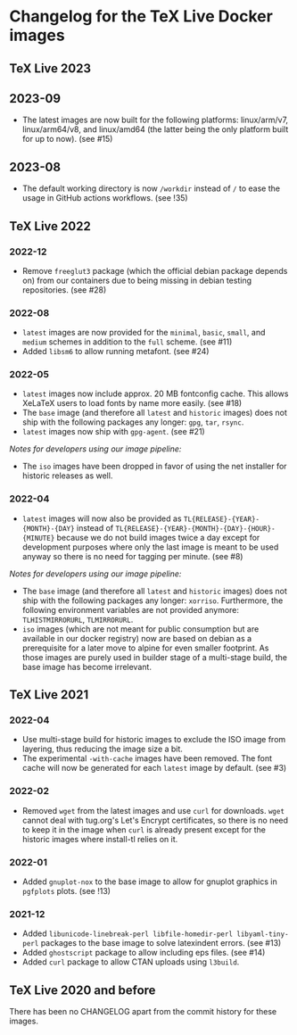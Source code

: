 # Changelog for the TeX Live Docker images

## TeX Live 2023

## 2023-09

* The latest images are now built for the following platforms: linux/arm/v7,
  linux/arm64/v8, and linux/amd64 (the latter being the only platform built for
  up to now).
  (see #15)

## 2023-08

* The default working directory is now `/workdir` instead of `/` to ease the
  usage in GitHub actions workflows.
  (see !35)

## TeX Live 2022

### 2022-12

* Remove `freeglut3` package (which the official debian package depends on)
  from our containers due to being missing in debian testing repositories.
  (see #28)

### 2022-08

* `latest` images are now provided for the `minimal`, `basic`, `small`, and
  `medium` schemes in addition to the `full` scheme.
  (see #11)
* Added `libsm6` to allow running metafont.
  (see #24)

### 2022-05

* `latest` images now include approx. 20 MB fontconfig cache. This allows
  XeLaTeX users to load fonts by name more easily.
  (see #18)
* The `base` image (and therefore all `latest` and `historic` images) does not
  ship with the following packages any longer: `gpg`, `tar`, `rsync`.
* `latest` images now ship with `gpg-agent`.
  (see #21)

*Notes for developers using our image pipeline:*

* The `iso` images have been dropped in favor of using the net installer for
  historic releases as well.

### 2022-04

* `latest` images will now also be provided as
  `TL{RELEASE}-{YEAR}-{MONTH}-{DAY}` instead of
  `TL{RELEASE}-{YEAR}-{MONTH}-{DAY}-{HOUR}-{MINUTE}` because we do not build
  images twice a day except for development purposes where only the last image
  is meant to be used anyway so there is no need for tagging per minute.
  (see #8)

*Notes for developers using our image pipeline:*

* The `base` image (and therefore all `latest` and `historic` images) does not
  ship with the following packages any longer: `xorriso`.
  Furthermore, the following environment variables are not provided anymore:
  `TLHISTMIRRORURL`, `TLMIRRORURL`.
* `iso` images (which are not meant for public consumption but are available in
  our docker registry) now are based on debian as a prerequisite for a later
  move to alpine for even smaller footprint. As those images are purely used in
  builder stage of a multi-stage build, the base image has become irrelevant.

## TeX Live 2021

### 2022-04

* Use multi-stage build for historic images to exclude the ISO image from
  layering, thus reducing the image size a bit.
* The experimental `-with-cache` images have been removed. The font cache will
  now be generated for each `latest` image by default.
  (see #3)

### 2022-02

* Removed `wget` from the latest images and use `curl` for downloads. `wget`
  cannot deal with tug.org's Let's Encrypt certificates, so there is no need
  to keep it in the image when `curl` is already present except for the
  historic images where install-tl relies on it.

### 2022-01

* Added `gnuplot-nox` to the base image to allow for gnuplot graphics in
  `pgfplots` plots.
  (see !13)

### 2021-12

* Added `libunicode-linebreak-perl libfile-homedir-perl libyaml-tiny-perl`
  packages to the base image to solve latexindent errors.
  (see #13)
* Added `ghostscript` package to allow including eps files.
  (see #14)
* Added `curl` package to allow CTAN uploads using `l3build`.

## TeX Live 2020 and before

There has been no CHANGELOG apart from the commit history for these images.
